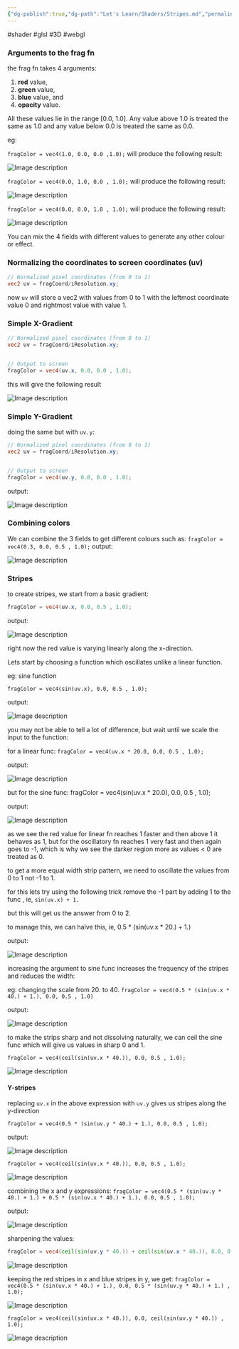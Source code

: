 ```yaml
---
{"dg-publish":true,"dg-path":"Let's Learn/Shaders/Stripes.md","permalink":"/let-s-learn/shaders/stripes/","noteIcon":""}
---
```


#shader #glsl #3D #webgl
### Arguments to the frag fn
the frag fn takes 4 arguments: 
1. **red** value, 
2. **green** value, 
3. **blue** value, and 
4. **opacity** value. 

All these values lie in the range [0.0, 1.0]. 
Any value above 1.0 is treated the same as 1.0
and any value below 0.0 is treated the same as 0.0.

eg:

`fragColor = vec4(1.0, 0.0, 0.0 ,1.0);`
will produce the following result:

![Image description](https://dev-to-uploads.s3.amazonaws.com/uploads/articles/qz5p1cjziaatdgxn7b4e.png)

`fragColor = vec4(0.0, 1.0, 0.0 , 1.0);`
will produce the following result:

![Image description](https://dev-to-uploads.s3.amazonaws.com/uploads/articles/yzajvv9lq7a8ljosjfky.png)

`fragColor = vec4(0.0, 0.0, 1.0 , 1.0);`
will produce the following result:

![Image description](https://dev-to-uploads.s3.amazonaws.com/uploads/articles/ctbtl5nii3ee3hlqo4ko.png)

You can mix the 4 fields with different values to generate any other colour or effect.

### Normalizing the coordinates to screen coordinates (uv)
```glsl
// Normalized pixel coordinates (from 0 to 1)
vec2 uv = fragCoord/iResolution.xy;

```

now `uv` will store a vec2 with values from 0 to 1 with the leftmost coordinate value 0 and rightmost value with value 1.

### Simple X-Gradient

```glsl
// Normalized pixel coordinates (from 0 to 1)
vec2 uv = fragCoord/iResolution.xy;


// Output to screen
fragColor = vec4(uv.x, 0.0, 0.0 , 1.0);

```

this will give the following result

![Image description](https://dev-to-uploads.s3.amazonaws.com/uploads/articles/t2z8ps0m5awo4ssehbai.png)

### Simple Y-Gradient

doing the same but with `uv.y`:

```glsl
// Normalized pixel coordinates (from 0 to 1)
vec2 uv = fragCoord/iResolution.xy;


// Output to screen
fragColor = vec4(uv.y, 0.0, 0.0 , 1.0);
```

output:

![Image description](https://dev-to-uploads.s3.amazonaws.com/uploads/articles/kdgvh5aasm0jykz52sc3.png)

### Combining colors

We can combine the 3 fields to get different colours such as:
`fragColor = vec4(0.3, 0.0, 0.5 , 1.0);`
output:

![Image description](https://dev-to-uploads.s3.amazonaws.com/uploads/articles/qejzsfz2bg581gsdf5lq.png)

### Stripes

to create stripes,
we start from a basic gradient:

```glsl
fragColor = vec4(uv.x, 0.0, 0.5 , 1.0);
```

output:

![Image description](https://dev-to-uploads.s3.amazonaws.com/uploads/articles/w35tu4zayz53mhc7e19c.png)

right now the red value is varying linearly along the x-direction.

Lets start by choosing a function which oscillates unlike a linear function.

eg: sine function

`fragColor = vec4(sin(uv.x), 0.0, 0.5 , 1.0);`

output:

![Image description](https://dev-to-uploads.s3.amazonaws.com/uploads/articles/7c6xnpmkbu6rwuis7k09.png)

you may not be able to tell a lot of difference, but wait until we scale the input to the function:

for a linear func: `fragColor = vec4(uv.x * 20.0, 0.0, 0.5 , 1.0);`

output:

![Image description](https://dev-to-uploads.s3.amazonaws.com/uploads/articles/9rmpw02lzrb25l3uy9yj.png)

but for the sine func: fragColor = vec4(sin(uv.x * 20.0), 0.0, 0.5 , 1.0);

output:

![Image description](https://dev-to-uploads.s3.amazonaws.com/uploads/articles/0k72v01lnxikxuup0pws.png)

as we see the red value for linear fn reaches 1 faster and then above 1 it behaves as 1, but for the oscillatory fn reaches 1 very fast and then again goes to -1, which is why we see the darker region more as values < 0 are treated as 0.

to get a more equal width strip pattern, we need to oscillate the values from 0 to 1 not -1 to 1.

for this lets try using the following trick
remove the -1 part by adding 1 to the func , ie, `sin(uv.x) + 1.`

but this will get us the answer from 0 to 2.

to manage this, we can halve this, ie, 0.5 * (sin(uv.x * 20.) + 1.)

output:

![Image description](https://dev-to-uploads.s3.amazonaws.com/uploads/articles/dd6vjd2nofeb0tcqoq19.png)

increasing the argument to sine func increases the frequency of the stripes and reduces the width:

eg: changing the scale from 20. to 40.
`fragColor = vec4(0.5 * (sin(uv.x * 40.) + 1.), 0.0, 0.5 , 1.0)`

output:

![Image description](https://dev-to-uploads.s3.amazonaws.com/uploads/articles/uu6u7msik0udl0f5m9a4.png)

to make the strips sharp and not dissolving naturally, we can ceil the sine func which will give us values in sharp 0 and 1.

```
fragColor = vec4(ceil(sin(uv.x * 40.)), 0.0, 0.5 , 1.0);
```

![Image description](https://dev-to-uploads.s3.amazonaws.com/uploads/articles/5pvbpaii0clxzh8ke3yo.png)

#### Y-stripes

replacing `uv.x` in the above expression with `uv.y` gives us stripes along the y-direction

`fragColor = vec4(0.5 * (sin(uv.y * 40.) + 1.), 0.0, 0.5 , 1.0);`

output:

![Image description](https://dev-to-uploads.s3.amazonaws.com/uploads/articles/770nkzigjir3mo1ia61a.png)

```
fragColor = vec4(ceil(sin(uv.x * 40.)), 0.0, 0.5 , 1.0);
```

![Image description](https://dev-to-uploads.s3.amazonaws.com/uploads/articles/4mi181w2fkip45imrygg.png)

combining the x and y expressions:
`fragColor = vec4(0.5 * (sin(uv.y * 40.) + 1.) + 0.5 * (sin(uv.x * 40.) + 1.), 0.0, 0.5 , 1.0);`

output:

![Image description](https://dev-to-uploads.s3.amazonaws.com/uploads/articles/s0vpkvk7k1q01wdc00yq.png)

sharpening the values:
```glsl
fragColor = vec4(ceil(sin(uv.y * 40.)) + ceil(sin(uv.x * 40.)), 0.0, 0.5 , 1.0);
```

![Image description](https://dev-to-uploads.s3.amazonaws.com/uploads/articles/hi6r7wa1ako08nkxkbvv.png)

keeping the red stripes in x and blue stripes in y, we get:
`fragColor = vec4(0.5 * (sin(uv.x * 40.) + 1.), 0.0, 0.5 * (sin(uv.y * 40.) + 1.) , 1.0);`

![Image description](https://dev-to-uploads.s3.amazonaws.com/uploads/articles/1o59g4gov2socznjb963.png)

`fragColor = vec4(ceil(sin(uv.x * 40.)), 0.0, ceil(sin(uv.y * 40.)) , 1.0);`

![Image description](https://dev-to-uploads.s3.amazonaws.com/uploads/articles/1z818fdhn3tfyx7myt6q.png)